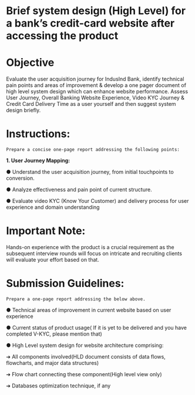 # Brief system design (High Level) for a bank’s credit-card website after accessing the product

# Objective
Evaluate the user acquisition journey for IndusInd Bank, identify technical pain points and areas of improvement & develop a one pager document of high level system design which can enhance website performance. Assess User Journey, Overall Banking Website Experience, Video KYC Journey & Credit Card Delivery Time as a user yourself and then suggest system design briefly.

# Instructions:
`Prepare a concise one-page report addressing the following points:`
 
**1. User Journey Mapping:**

● Understand the user acquisition journey, from initial touchpoints to conversion.

● Analyze effectiveness and pain point of current structure.

● Evaluate video KYC (Know Your Customer) and delivery process for user experience and domain understanding

# Important Note:

Hands-on experience with the product is a crucial requirement as the subsequent interview rounds will focus on intricate and recruiting clients will evaluate your effort based on that.

# Submission Guidelines:

`Prepare a one-page report addressing the below above.`

● Technical areas of improvement in current website based on user experience

● Current status of product usage( If it is yet to be delivered and you have completed V-KYC, please mention that)

● High Level system design for website architecture comprising:

➔ All components involved(HLD document consists of data flows, flowcharts, and major data structures)

➔ Flow chart connecting these component(High level view only)

➔ Databases optimization technique, if any
